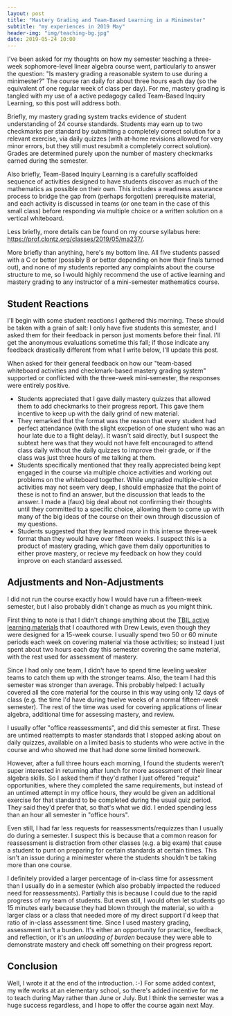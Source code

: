 ```yaml
---
layout: post
title: "Mastery Grading and Team-Based Learning in a Minimester"
subtitle: "my experiences in 2019 May"
header-img: "img/teaching-bg.jpg"
date: 2019-05-24 10:00
---
```


I've been asked for my thoughts on how my semester teaching
a three-week sophomore-level linear algebra course went,
particularly to answer the question: "Is mastery grading
a reasonable system to use during a minimester?" The course
ran daily for about three hours each day (so the equivalent
of one regular week of class per day). For me,
mastery grading is tangled with my use of a active pedagogy
called Team-Based Inquiry Learning, so this post will address
both. 

Briefly, my mastery grading system tracks evidence of student
understanding of 24 course standards. Students may earn up to
two checkmarks per standard by submitting a completely correct
solution for a relevant exercise, via daily quizzes (with
at-home revisions allowed for very minor errors, but they still 
must resubmit a completely correct solution). Grades are
determined purely upon the number of mastery checkmarks earned
during the semester.

Also briefly, Team-Based Inquiry Learning is a carefully
scaffolded sequence of activities designed to have students
discover as much of the mathematics as possible on their own.
This includes a readiness assurance process to bridge the gap
from (perhaps forgotten) prerequisite material, and each
activity is discussed in teams (or one team in the case of
this small class) before responding via multiple choice or
a written solution on a vertical whiteboard.

Less briefly, more details can be found on my course syllabus
here: <https://prof.clontz.org/classes/2019/05/ma237/>.

More briefly than anything, here's my bottom line. All five students
passed with a C or better (possibly B or better depending
on how their finals turned out), and none of my students reported any
complaints about the course structure to me, so I would highly
recommend the use of active learning and mastery grading to
any instructor of a mini-semester mathematics course.

## Student Reactions

I'll begin with some student reactions I gathered this morning.
These should be taken with a grain of salt: I only have five
students this semester, and I asked them for their feedback in
person just moments before their final. I'll get the anonymous
evaluations sometime this fall; if those indicate any feedback
drastically different from what I write below, I'll update
this post.

When asked for their general feedback on how our
"team-based whiteboard activities and checkmark-based mastery
grading system" supported or conflicted with the three-week
mini-semester, the responses were entirely positive.

- Students appreciated that I gave daily mastery quizzes that
allowed them to add checkmarks to their progress report. This
gave them incentive to keep up with the daily grind of new
material.
- They remarked that the format was the reason that every
student had perfect attendance (with the slight excpetion of one
student who was an hour late due to a flight delay). It wasn't
said directly, but I suspect the subtext here was that
they would not have felt encouraged to attend class daily
without the daily quizzes to improve their grade, or if
the class was just three hours of me talking at them.
- Students specifically mentioned that they really appreciated
being kept engaged in the course via multiple choice activities
and working out problems on the whiteboard together. While
ungraded multiple-choice activities may not seem very deep,
I should emphasize that the point of these is not to find an
answer, but the discussion that leads to the answer. I made a
(faux) big deal about not confirming their thoughts until
they committed to a specific choice, allowing them to come
up with many of the big ideas of the course on their own
through discussion of my questions.
- Students suggested that they learned *more* in this
intense three-week format than they would have over fifteen
weeks. I suspect this is a product of mastery grading, which
gave them daily opportunities to either prove mastery, or
recieve my feedback on how they could improve on each standard
assessed.

## Adjustments and Non-Adjustments

I did not run the course exactly how I would have run a fifteen-week
semester, but I also probably didn't change as much as you might
think.

First thing to note is that I didn't change anything about the
[TBIL active learning materials](https://github.com/stevenclontz/tbil-la) 
that I coauthored with Drew Lewis, even though
they were designed for a 15-week course. I usually spend two 50 or 60 minute
periods each week on covering material via those activities; so instead
I just spent about two hours each day this semester covering the same
material, with the rest used for assessment of mastery. 

Since I had only one team, I didn't have to spend time leveling
weaker teams to catch them up with the stronger teams. Also, the team
I had this semester was stronger than average. This probably helped:
I actually covered all the core material for the course in this way
using only 12 days of class (e.g. the time I'd have during twelve weeks of
a normal fifteen-week semester). The rest of the time was used for
covering applications of linear algebra, additional time for assessing
mastery, and review.

I usually offer "office reassessments", and did this semester at first.
These are untimed reattempts to master standards that I stopped asking
about on daily quizzes, available on a limited basis to students
who were active in the course and who showed me that had done some limited
homeowrk.

However, after a full three hours each morning, I found the students
weren't super interested in returning after lunch for more assessment
of their linear algebra skills. So I asked them if they'd rather I just
offered "requiz" opportunities, where they completed the same requirements,
but instead of an untimed attempt in my office hours, they would be given
an additional exercise for that standard to be completed during the usual
quiz period. They said they'd prefer that, so that's what we did.
I ended spending less than an hour all semester in "office hours".

Even still, I had far less requests for reassessments/requizzes than
I usually do during a semester. I suspect this is because that a
common reason for reassessment is distraction from other classes (e.g.
a big exam) that cause a student to punt on preparing for certain
standards at certain times. This isn't an issue during a minimester
where the students shouldn't be taking more than one course.

I definitely provided a larger percentage of in-class time for assessment 
than I usually do in a semester (which also probably impacted the
reduced need for reassessments). Partially this is because I could
due to the rapid progress of my team of students. But even still, I would 
often let students go 15 minutes early because they had blown through
the material, so with a larger class or a class that needed more of my
direct support I'd keep that ratio of in-class assessment time. Since
I used mastery grading, assessment isn't a burden. It's either an
opportunity for practice, feedback, and reflection, or it's an *unloading
of burden* because they were able to demonstrate mastery and check off
something on their progress report.

## Conclusion

Well, I wrote it at the end of the introduction. :-) For some added
context, my wife works at an elementary school, so there's added incentive
for me to teach during May rather than June or July. But I think the
semester was a huge success regardless, and I hope to offer the course again
next May.
